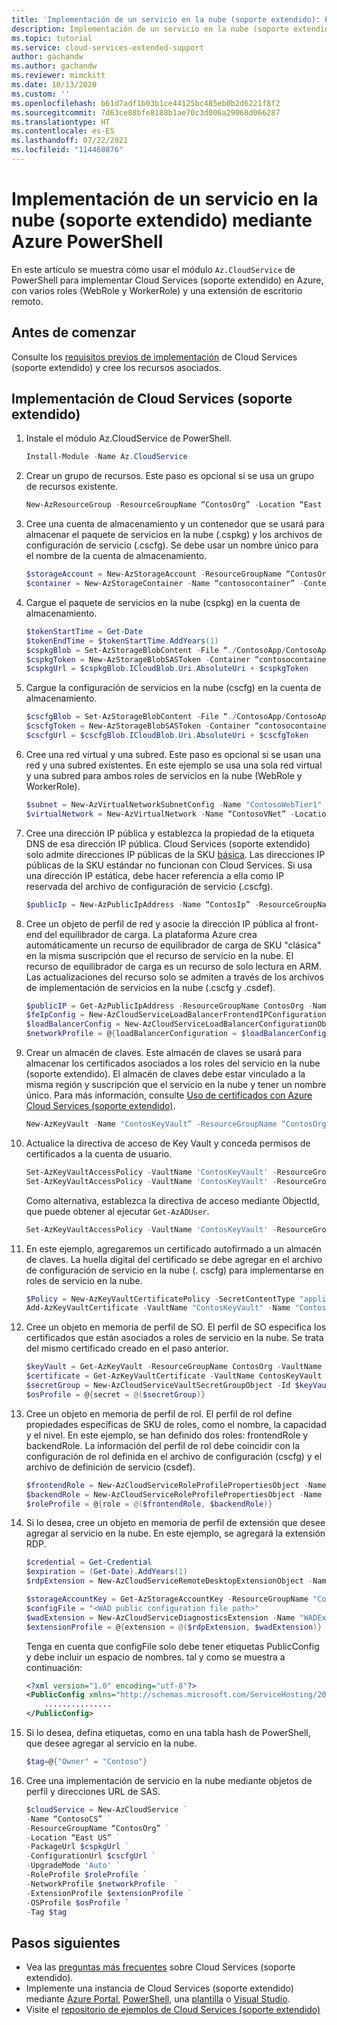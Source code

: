 ```yaml
---
title: 'Implementación de un servicio en la nube (soporte extendido): PowerShell'
description: Implementación de un servicio en la nube (soporte extendido) mediante PowerShell
ms.topic: tutorial
ms.service: cloud-services-extended-support
author: gachandw
ms.author: gachandw
ms.reviewer: mimckitt
ms.date: 10/13/2020
ms.custom: ''
ms.openlocfilehash: b61d7adf1b03b1ce44125bc485eb0b2d6221f8f2
ms.sourcegitcommit: 7d63ce88bfe8188b1ae70c3d006a29068d066287
ms.translationtype: HT
ms.contentlocale: es-ES
ms.lasthandoff: 07/22/2021
ms.locfileid: "114460876"
---
```

# <a name="deploy-a-cloud-service-extended-support-using-azure-powershell"></a>Implementación de un servicio en la nube (soporte extendido) mediante Azure PowerShell

En este artículo se muestra cómo usar el módulo `Az.CloudService` de PowerShell para implementar Cloud Services (soporte extendido) en Azure, con varios roles (WebRole y WorkerRole) y una extensión de escritorio remoto. 

## <a name="before-you-begin"></a>Antes de comenzar

Consulte los [requisitos previos de implementación](deploy-prerequisite.md) de Cloud Services (soporte extendido) y cree los recursos asociados. 

## <a name="deploy-a-cloud-services-extended-support"></a>Implementación de Cloud Services (soporte extendido)
1. Instale el módulo Az.CloudService de PowerShell.  

    ```powershell
    Install-Module -Name Az.CloudService 
    ```

2. Crear un grupo de recursos. Este paso es opcional si se usa un grupo de recursos existente.   

    ```powershell
    New-AzResourceGroup -ResourceGroupName “ContosOrg” -Location “East US” 
    ```

3. Cree una cuenta de almacenamiento y un contenedor que se usará para almacenar el paquete de servicios en la nube (.cspkg) y los archivos de configuración de servicio (.cscfg). Se debe usar un nombre único para el nombre de la cuenta de almacenamiento. 

    ```powershell
    $storageAccount = New-AzStorageAccount -ResourceGroupName “ContosOrg” -Name “contosostorageaccount” -Location “East US” -SkuName “Standard_RAGRS” -Kind “StorageV2” 
    $container = New-AzStorageContainer -Name “contosocontainer” -Context $storageAccount.Context -Permission Blob 
    ```

4. Cargue el paquete de servicios en la nube (cspkg) en la cuenta de almacenamiento.

    ```powershell
    $tokenStartTime = Get-Date 
    $tokenEndTime = $tokenStartTime.AddYears(1) 
    $cspkgBlob = Set-AzStorageBlobContent -File “./ContosoApp/ContosoApp.cspkg” -Container “contosocontainer” -Blob “ContosoApp.cspkg” -Context $storageAccount.Context 
    $cspkgToken = New-AzStorageBlobSASToken -Container “contosocontainer” -Blob $cspkgBlob.Name -Permission rwd -StartTime $tokenStartTime -ExpiryTime $tokenEndTime -Context $storageAccount.Context 
    $cspkgUrl = $cspkgBlob.ICloudBlob.Uri.AbsoluteUri + $cspkgToken 
    ```
 

5.  Cargue la configuración de servicios en la nube (cscfg) en la cuenta de almacenamiento. 

    ```powershell
    $cscfgBlob = Set-AzStorageBlobContent -File “./ContosoApp/ContosoApp.cscfg” -Container contosocontainer -Blob “ContosoApp.cscfg” -Context $storageAccount.Context 
    $cscfgToken = New-AzStorageBlobSASToken -Container “contosocontainer” -Blob $cscfgBlob.Name -Permission rwd -StartTime $tokenStartTime -ExpiryTime $tokenEndTime -Context $storageAccount.Context 
    $cscfgUrl = $cscfgBlob.ICloudBlob.Uri.AbsoluteUri + $cscfgToken 
    ```

6. Cree una red virtual y una subred. Este paso es opcional si se usan una red y una subred existentes. En este ejemplo se usa una sola red virtual y una subred para ambos roles de servicios en la nube (WebRole y WorkerRole). 

    ```powershell
    $subnet = New-AzVirtualNetworkSubnetConfig -Name "ContosoWebTier1" -AddressPrefix "10.0.0.0/24" -WarningAction SilentlyContinue 
    $virtualNetwork = New-AzVirtualNetwork -Name “ContosoVNet” -Location “East US” -ResourceGroupName “ContosOrg” -AddressPrefix "10.0.0.0/24" -Subnet $subnet 
    ```
 
7. Cree una dirección IP pública y establezca la propiedad de la etiqueta DNS de esa dirección IP pública. Cloud Services (soporte extendido) solo admite direcciones IP públicas de la SKU [básica](../virtual-network/public-ip-addresses.md#basic). Las direcciones IP públicas de la SKU estándar no funcionan con Cloud Services.
Si usa una dirección IP estática, debe hacer referencia a ella como IP reservada del archivo de configuración de servicio (.cscfg). 

    ```powershell
    $publicIp = New-AzPublicIpAddress -Name “ContosIp” -ResourceGroupName “ContosOrg” -Location “East US” -AllocationMethod Dynamic -IpAddressVersion IPv4 -DomainNameLabel “contosoappdns” -Sku Basic 
    ```

8. Cree un objeto de perfil de red y asocie la dirección IP pública al front-end del equilibrador de carga. La plataforma Azure crea automáticamente un recurso de equilibrador de carga de SKU "clásica" en la misma suscripción que el recurso de servicio en la nube. El recurso de equilibrador de carga es un recurso de solo lectura en ARM. Las actualizaciones del recurso solo se admiten a través de los archivos de implementación de servicios en la nube (.cscfg y .csdef).

    ```powershell
    $publicIP = Get-AzPublicIpAddress -ResourceGroupName ContosOrg -Name ContosIp  
    $feIpConfig = New-AzCloudServiceLoadBalancerFrontendIPConfigurationObject -Name 'ContosoFe' -PublicIPAddressId $publicIP.Id 
    $loadBalancerConfig = New-AzCloudServiceLoadBalancerConfigurationObject -Name 'ContosoLB' -FrontendIPConfiguration $feIpConfig 
    $networkProfile = @{loadBalancerConfiguration = $loadBalancerConfig} 
    ```
 
9. Crear un almacén de claves. Este almacén de claves se usará para almacenar los certificados asociados a los roles del servicio en la nube (soporte extendido). El almacén de claves debe estar vinculado a la misma región y suscripción que el servicio en la nube y tener un nombre único. Para más información, consulte [Uso de certificados con Azure Cloud Services (soporte extendido)](certificates-and-key-vault.md).

    ```powershell
    New-AzKeyVault -Name "ContosKeyVault” -ResourceGroupName “ContosOrg” -Location “East US” 
    ```

10. Actualice la directiva de acceso de Key Vault y conceda permisos de certificados a la cuenta de usuario. 

    ```powershell
    Set-AzKeyVaultAccessPolicy -VaultName 'ContosKeyVault' -ResourceGroupName 'ContosOrg' -EnabledForDeployment
    Set-AzKeyVaultAccessPolicy -VaultName 'ContosKeyVault' -ResourceGroupName 'ContosOrg' -UserPrincipalName 'user@domain.com' -PermissionsToCertificates create,get,list,delete 
    ```

    Como alternativa, establezca la directiva de acceso mediante ObjectId, que puede obtener al ejecutar `Get-AzADUser`. 
    
    ```powershell
    Set-AzKeyVaultAccessPolicy -VaultName 'ContosKeyVault' -ResourceGroupName 'ContosOrg' -ObjectId 'xxxxxxxx-xxxx-xxxx-xxxx-xxxxxxxxxxxx' -PermissionsToCertificates create,get,list,delete 
    ```
 

11. En este ejemplo, agregaremos un certificado autofirmado a un almacén de claves. La huella digital del certificado se debe agregar en el archivo de configuración de servicio en la nube (. cscfg) para implementarse en roles de servicio en la nube. 

    ```powershell
    $Policy = New-AzKeyVaultCertificatePolicy -SecretContentType "application/x-pkcs12" -SubjectName "CN=contoso.com" -IssuerName "Self" -ValidityInMonths 6 -ReuseKeyOnRenewal 
    Add-AzKeyVaultCertificate -VaultName "ContosKeyVault" -Name "ContosCert" -CertificatePolicy $Policy 
    ```
 
12. Cree un objeto en memoria de perfil de SO. El perfil de SO especifica los certificados que están asociados a roles de servicio en la nube. Se trata del mismo certificado creado en el paso anterior. 

    ```powershell
    $keyVault = Get-AzKeyVault -ResourceGroupName ContosOrg -VaultName ContosKeyVault 
    $certificate = Get-AzKeyVaultCertificate -VaultName ContosKeyVault -Name ContosCert 
    $secretGroup = New-AzCloudServiceVaultSecretGroupObject -Id $keyVault.ResourceId -CertificateUrl $certificate.SecretId 
    $osProfile = @{secret = @($secretGroup)} 
    ```

13. Cree un objeto en memoria de perfil de rol. El perfil de rol define propiedades específicas de SKU de roles, como el nombre, la capacidad y el nivel. En este ejemplo, se han definido dos roles: frontendRole y backendRole. La información del perfil de rol debe coincidir con la configuración de rol definida en el archivo de configuración (cscfg) y el archivo de definición de servicio (csdef). 

    ```powershell
    $frontendRole = New-AzCloudServiceRoleProfilePropertiesObject -Name 'ContosoFrontend' -SkuName 'Standard_D1_v2' -SkuTier 'Standard' -SkuCapacity 2 
    $backendRole = New-AzCloudServiceRoleProfilePropertiesObject -Name 'ContosoBackend' -SkuName 'Standard_D1_v2' -SkuTier 'Standard' -SkuCapacity 2 
    $roleProfile = @{role = @($frontendRole, $backendRole)} 
    ```

14. Si lo desea, cree un objeto en memoria de perfil de extensión que desee agregar al servicio en la nube. En este ejemplo, se agregará la extensión RDP. 

    ```powershell
    $credential = Get-Credential 
    $expiration = (Get-Date).AddYears(1) 
    $rdpExtension = New-AzCloudServiceRemoteDesktopExtensionObject -Name 'RDPExtension' -Credential $credential -Expiration $expiration -TypeHandlerVersion '1.2.1' 

    $storageAccountKey = Get-AzStorageAccountKey -ResourceGroupName "ContosOrg" -Name "contosostorageaccount"
    $configFile = "<WAD public configuration file path>"
    $wadExtension = New-AzCloudServiceDiagnosticsExtension -Name "WADExtension" -ResourceGroupName "ContosOrg" -CloudServiceName "ContosCS" -StorageAccountName "contosostorageaccount" -StorageAccountKey $storageAccountKey[0].Value -DiagnosticsConfigurationPath $configFile -TypeHandlerVersion "1.5" -AutoUpgradeMinorVersion $true 
    $extensionProfile = @{extension = @($rdpExtension, $wadExtension)} 
    ```
    Tenga en cuenta que configFile solo debe tener etiquetas PublicConfig y debe incluir un espacio de nombres. tal y como se muestra a continuación:
    ```xml
    <?xml version="1.0" encoding="utf-8"?>
    <PublicConfig xmlns="http://schemas.microsoft.com/ServiceHosting/2010/10/DiagnosticsConfiguration">
        ...............
    </PublicConfig>
    ```
15. Si lo desea, defina etiquetas, como en una tabla hash de PowerShell, que desee agregar al servicio en la nube. 

    ```powershell
    $tag=@{"Owner" = "Contoso"} 
    ```

17. Cree una implementación de servicio en la nube mediante objetos de perfil y direcciones URL de SAS.

    ```powershell
    $cloudService = New-AzCloudService ` 
    -Name “ContosoCS” ` 
    -ResourceGroupName “ContosOrg” ` 
    -Location “East US” ` 
    -PackageUrl $cspkgUrl ` 
    -ConfigurationUrl $cscfgUrl ` 
    -UpgradeMode 'Auto' ` 
    -RoleProfile $roleProfile ` 
    -NetworkProfile $networkProfile  ` 
    -ExtensionProfile $extensionProfile ` 
    -OSProfile $osProfile `
    -Tag $tag 
    ```

## <a name="next-steps"></a>Pasos siguientes 
- Vea las [preguntas más frecuentes](faq.yml) sobre Cloud Services (soporte extendido).
- Implemente una instancia de Cloud Services (soporte extendido) mediante [Azure Portal](deploy-portal.md), [PowerShell](deploy-powershell.md), una [plantilla](deploy-template.md) o [Visual Studio](deploy-visual-studio.md).
- Visite el [repositorio de ejemplos de Cloud Services (soporte extendido)](https://github.com/Azure-Samples/cloud-services-extended-support)